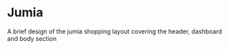 # Jumia
A brief design of the jumia shopping layout covering the header, dashboard and body section
